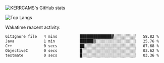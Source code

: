 ![KERRCAMS's GitHub stats](https://github-readme-stats.vercel.app/api?username=KERRCAM&show_icons=true&theme=radical) 
<!--! 
![Wakatime lifetime stats](https://github-readme-stats.vercel.app/api/wakatime?username=KERRCAM)

--> 


![Top Langs](https://github-readme-stats.vercel.app/api/top-langs/?username=KERRCAM&hide=CMake,Makefile)





Wakatime reacent activity:
<!--START_SECTION:waka-->

```txt
GitIgnore file   4 mins          ██████████████▓░░░░░░░░░░   58.82 %
Java             1 min           ██████▒░░░░░░░░░░░░░░░░░░   25.76 %
C++              0 secs          ██░░░░░░░░░░░░░░░░░░░░░░░   07.68 %
ObjectiveC       0 secs          █░░░░░░░░░░░░░░░░░░░░░░░░   03.62 %
textmate         0 secs          █░░░░░░░░░░░░░░░░░░░░░░░░   03.36 %
```

<!--END_SECTION:waka-->
